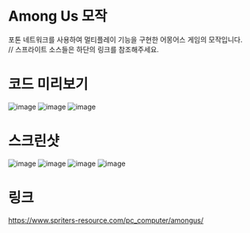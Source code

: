 # Among Us 모작
포톤 네트워크를 사용하여 멀티플레이 기능을 구현한 어몽어스 게임의 모작입니다.  
// 스프라이트 소스들은 하단의 링크를 참조해주세요.  
# 코드 미리보기
![image](https://user-images.githubusercontent.com/65800890/150623537-c37c0ac4-14d2-4999-b6e5-f7d3cd6f9983.png)
![image](https://user-images.githubusercontent.com/65800890/150623543-93f52803-db31-4371-a7a2-1afd23a21006.png)
![image](https://user-images.githubusercontent.com/65800890/150623545-b7fc65f9-4316-46c5-87b7-11f36fd9fa32.png)
# 스크린샷
![image](https://user-images.githubusercontent.com/65800890/150623548-4ce90283-9f42-48ac-95c6-4e9513ddb2d4.png)
![image](https://user-images.githubusercontent.com/65800890/150623553-65c9a83e-d658-4557-8ec9-57e260e8916c.png)
![image](https://user-images.githubusercontent.com/65800890/150623555-1c6e32a3-c45f-4e92-ba61-4c8db3dd2c24.png)
![image](https://user-images.githubusercontent.com/65800890/150623561-323ab474-bfff-4383-bd2d-eb7e154bbfd7.png)
# 링크
https://www.spriters-resource.com/pc_computer/amongus/
